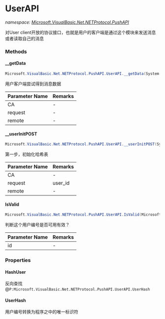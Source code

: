 ﻿# UserAPI
_namespace: <a href="#" onClick="load('/docs/Microsoft.VisualBasic.Net.NETProtocol.PushAPI/index.md')">Microsoft.VisualBasic.Net.NETProtocol.PushAPI</a>_

对User client开放的协议接口，也就是用户的客户端是通过这个模块来发送消息或者读取自己的消息



### Methods

#### __getData
```csharp
Microsoft.VisualBasic.Net.NETProtocol.PushAPI.UserAPI.__getData(System.Int64,Microsoft.VisualBasic.Net.Protocols.RequestStream,System.Net.IPEndPoint)
```
用户客户端尝试得到消息数据

|Parameter Name|Remarks|
|--------------|-------|
|CA|-|
|request|-|
|remote|-|


#### __userInitPOST
```csharp
Microsoft.VisualBasic.Net.NETProtocol.PushAPI.UserAPI.__userInitPOST(System.Int64,Microsoft.VisualBasic.Net.Protocols.RequestStream,System.Net.IPEndPoint)
```
第一步，初始化哈希表

|Parameter Name|Remarks|
|--------------|-------|
|CA|-|
|request|user_id|
|remote|-|


#### IsValid
```csharp
Microsoft.VisualBasic.Net.NETProtocol.PushAPI.UserAPI.IsValid(Microsoft.VisualBasic.Net.NETProtocol.Protocols.UserId)
```
判断这个用户编号是否可用有效？

|Parameter Name|Remarks|
|--------------|-------|
|id|-|



### Properties

#### HashUser
反向查找@``P:Microsoft.VisualBasic.Net.NETProtocol.PushAPI.UserAPI.UserHash``
#### UserHash
用户编号转换为程序之中的唯一标识符
